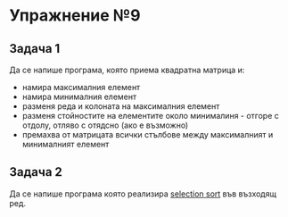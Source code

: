 # Упражнение №9

## Задача 1
Да се напише програма, която приема квадратна матрица и: 
  * намира максималния елемент
  * намира минималния елемент
  * разменя реда и колоната на максималния елемент
  * разменя стойностите на елементите около минималиня - отгоре с отдолу, отляво с отядсно (ако е възможно)
  * премахва от матрицата всички стълбове между максималният и минималният елемент 

## Задача 2
Да се напише програма която реализира [selection sort](https://en.wikipedia.org/wiki/Selection_sort) във възходящ ред.
